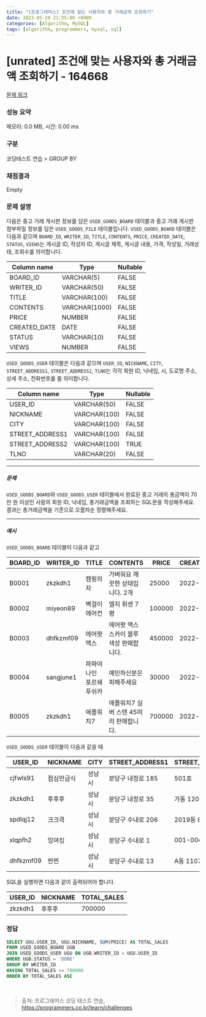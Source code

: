 ```yaml
---
title: "[프로그래머스] 조건에 맞는 사용자와 총 거래금액 조회하기"
date: 2023-05-28 21:55:00 +0900
categories: [Algorithm, MySQL]
tags: [algorithm, programmers, mysql, sql]
---
```


# [unrated] 조건에 맞는 사용자와 총 거래금액 조회하기 - 164668

[문제 링크](https://school.programmers.co.kr/learn/courses/30/lessons/164668)

### 성능 요약

메모리: 0.0 MB, 시간: 0.00 ms

### 구분

코딩테스트 연습 > GROUP BY

### 채점결과

Empty

### 문제 설명

<p>다음은 중고 거래 게시판 정보를 담은 <code>USED_GOODS_BOARD</code> 테이블과 중고 거래 게시판 첨부파일 정보를 담은 <code>USED_GOODS_FILE</code> 테이블입니다. <code>USED_GOODS_BOARD</code> 테이블은 다음과 같으며 <code>BOARD_ID</code>, <code>WRITER_ID</code>, <code>TITLE</code>, <code>CONTENTS</code>, <code>PRICE</code>, <code>CREATED_DATE</code>, <code>STATUS</code>, <code>VIEWS</code>는 게시글 ID, 작성자 ID, 게시글 제목, 게시글 내용, 가격, 작성일, 거래상태, 조회수를 의미합니다.</p>

| Column name  | Type         | Nullable |
|--------------|--------------|----------|
| BOARD_ID     | VARCHAR(5)   | FALSE    |
| WRITER_ID    | VARCHAR(50)  | FALSE    |
| TITLE        | VARCHAR(100) | FALSE    |
| CONTENTS     | VARCHAR(1000)| FALSE    |
| PRICE        | NUMBER       | FALSE    |
| CREATED_DATE | DATE         | FALSE    |
| STATUS       | VARCHAR(10)  | FALSE    |
| VIEWS        | NUMBER       | FALSE    |

<p><code>USED_GOODS_USER</code> 테이블은 다음과 같으며 <code>USER_ID</code>, <code>NICKNAME</code>, <code>CITY</code>, <code>STREET_ADDRESS1</code>, <code>STREET_ADDRESS2</code>, <code>TLNO</code>는 각각 회원 ID, 닉네임, 시, 도로명 주소, 상세 주소, 전화번호를 를 의미합니다.</p>

| Column name       | Type         | Nullable |
|-------------------|--------------|----------|
| USER_ID           | VARCHAR(50)  | FALSE    |
| NICKNAME          | VARCHAR(100) | FALSE    |
| CITY              | VARCHAR(100) | FALSE    |
| STREET_ADDRESS1   | VARCHAR(100) | FALSE    |
| STREET_ADDRESS2   | VARCHAR(100) | TRUE     |
| TLNO              | VARCHAR(20)  | FALSE    |

<hr>

<h5>문제</h5>

<p><code>USED_GOODS_BOARD</code>와 <code>USED_GOODS_USER</code> 테이블에서 완료된 중고 거래의 총금액이 70만 원 이상인 사람의 회원 ID, 닉네임, 총거래금액을 조회하는 SQL문을 작성해주세요. 결과는 총거래금액을 기준으로 오름차순 정렬해주세요.</p>

<hr>

<h5>예시</h5>

<p><code>USED_GOODS_BOARD</code> 테이블이 다음과 같고</p>

| BOARD_ID | WRITER_ID  | TITLE                | CONTENTS                            | PRICE   | CREATED_DATE | STATUS | VIEWS |
|----------|------------|----------------------|------------------------------------|---------|--------------|--------|-------|
| B0001    | zkzkdh1    | 캠핑의자          | 가벼워요 깨끗한 상태입니다. 2개 | 25000   | 2022-11-29   | SALE   | 34    |
| B0002    | miyeon89   | 벽걸이 에어컨     | 엘지 휘센 7평                       | 100000  | 2022-11-29   | SALE   | 55    |
| B0003    | dhfkzmf09  | 에어팟 맥스       | 에어팟 맥스 스카이 블루 색상 판매합니다. | 450000  | 2022-11-26   | DONE   | 67    |
| B0004    | sangjune1  | 파파야나인 포르쉐 푸쉬카 | 예민하신분은 피해주세요            | 30000   | 2022-11-30   | DONE   | 78    |
| B0005    | zkzkdh1    | 애플워치7          | 애플워치7 실버 스텐 45미리 판매합니다. | 700000  | 2022-11-30   | DONE   | 99    |


<p><code>USED_GOODS_USER</code> 테이블이 다음과 같을 때</p>

| USER_ID   | NICKNAME   | CITY     | STREET_ADDRESS1      | STREET_ADDRESS2 | TLNO        |
|-----------|------------|----------|----------------------|-----------------|-------------|
| cjfwls91  | 점심만금식  | 성남시   | 분당구 내정로 185   | 501호           | 01036344964 |
| zkzkdh1   | 후후후     | 성남시   | 분당구 내정로 35    | 가동 1202호     | 01032777543 |
| spdlqj12  | 크크큭     | 성남시   | 분당구 수내로 206   | 2019동 801호    | 01087234922 |
| xlqpfh2   | 잉여킹     | 성남시   | 분당구 수내로 1     | 001-004        | 01064534911 |
| dhfkzmf09 | 찐찐       | 성남시   | 분당구 수내로 13    | A동 1107호      | 01053422914 |

<p>SQL을 실행하면 다음과 같이 출력되어야 합니다.</p>

| USER_ID   | NICKNAME   | TOTAL_SALES |
|-----------|------------|-------------|
| zkzkdh1   | 후후후     | 700000      |

### 정답

```sql
SELECT UGU.USER_ID, UGU.NICKNAME, SUM(PRICE) AS TOTAL_SALES
FROM USED_GOODS_BOARD UGB
JOIN USED_GOODS_USER UGU ON UGB.WRITER_ID = UGU.USER_ID
WHERE UGB.STATUS = 'DONE'
GROUP BY WRITER_ID
HAVING TOTAL_SALES >= 700000
ORDER BY TOTAL_SALES ASC
```

<br>

> 출처: 프로그래머스 코딩 테스트 연습, https://programmers.co.kr/learn/challenges
